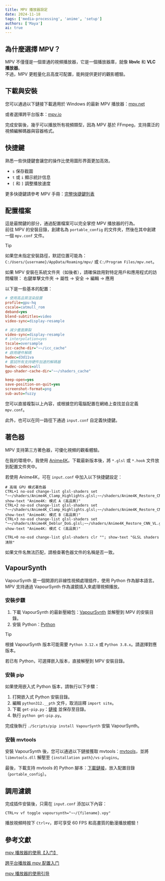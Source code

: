 ```yaml
---
title: MPV 播放器設定
date: 2024-11-18
tags: ['media-processing', 'anime', 'setup']
authors: ['Maya']
ai: true
---
```


## 為什麼選擇 MPV？

MPV 不僅僅是一個普通的視頻播放器，它是一個播放器庫，就像 **libvlc** 和 **VLC 播放器**。  
不過，MPV 更輕量化且高度可配置，能夠提供更好的觀影體驗。

## 下載與安裝

您可以通過以下鏈接下載適用於 Windows 的最新 MPV 播放器：[mpv.net](https://github.com/mpvnet-player/mpv.net/releases)

或者選擇跨平台版本：[mpv.io](https://mpv.io/installation/)

完成安裝後，幾乎可以播放所有視頻類型，因為 MPV 基於 FFmpeg，支持廣泛的視頻編解碼器與容器格式。

## 快捷鍵

熟悉一些快捷鍵會讓您的操作比使用圖形界面更加高效。

- `s` 保存截圖
- `t` 或 `i` 顯示統計信息
- `[` 和 `]` 調整播放速度

更多快捷鍵請參考 MPV 手冊：[完整快捷鍵列表](https://mpv.io/manual/master/#interactive-control)

## 配置檔案

這是最關鍵的部分，通過配置檔案可以完全掌控 MPV 播放器的行為。  
前往 MPV 的安裝目錄，創建名為 `portable_config` 的文件夾，然後在其中創建一個 `mpv.conf` 文件。

> [!TIP]
> 如果您未指定安裝路徑，默認位置可能為：
> `C:/Users/{username}/AppData/Roaming/mpv/` 或 `C:/Program Files/mpv.net`。
>
> 如果 MPV 安裝在系統文件夾（如後者），請確保啟用對特定用戶和應用程式的訪問權限：
> 右鍵單擊文件夾 → 屬性 → 安全 → 編輯 → 應用

以下是一些基本的配置：

```ini
# 使用高品質渲染設置
profile=gpu-hq
cscale=catmull_rom
deband=yes
blend-subtitles=video
video-sync=display-resample

# 減少畫面撕裂
video-sync=display-resample
# interpolation=yes
tscale=oversample
icc-cache-dir="~~/icc_cache"
# 啟用硬件解碼
hwdec=d3d11va
# 嘗試所有支持硬件加速的解碼器
hwdec-codecs=all
gpu-shader-cache-dir="~~/shaders_cache"

keep-open=yes
save-position-on-quit=yes
screenshot-format=png
sub-auto=fuzzy
```

您可以直接複製以上內容，或根據您的電腦配置在網絡上查找並自定義 `mpv.conf`。

此外，也可以在同一路徑下通過 `input.conf` 自定義快捷鍵。

## 著色器

MPV 支持第三方著色器，可優化視頻的觀看體驗。

在我的環境中，我使用 [Anime4K](https://github.com/bloc97/Anime4K)。下載最新版本後，將 `*.glsl` 或 `*.hook` 文件放到配置文件夾中。

若使用 Anime4K，可在 `input.conf` 中加入以下快捷鍵設定：

```
# 高端 GPU 模式著色器
CTRL+1 no-osd change-list glsl-shaders set "~~/shaders/Anime4K_Clamp_Highlights.glsl;~~/shaders/Anime4K_Restore_CNN_VL.glsl;~~/shaders/Anime4K_Upscale_CNN_x2_VL.glsl;~~/shaders/Anime4K_AutoDownscalePre_x2.glsl;~~/shaders/Anime4K_AutoDownscalePre_x4.glsl;~~/shaders/Anime4K_Upscale_CNN_x2_M.glsl"; show-text "Anime4K: 模式 A (高品質)"
CTRL+2 no-osd change-list glsl-shaders set "~~/shaders/Anime4K_Clamp_Highlights.glsl;~~/shaders/Anime4K_Restore_CNN_Soft_VL.glsl;~~/shaders/Anime4K_Upscale_CNN_x2_VL.glsl;~~/shaders/Anime4K_AutoDownscalePre_x2.glsl;~~/shaders/Anime4K_AutoDownscalePre_x4.glsl;~~/shaders/Anime4K_Upscale_CNN_x2_M.glsl"; show-text "Anime4K: 模式 B (高品質)"
CTRL+3 no-osd change-list glsl-shaders set "~~/shaders/Anime4K_Deblur_DoG.glsl;~~/shaders/Anime4K_Restore_CNN_VL.glsl;~~/shaders/Anime4K_Upscale_CNN_x2_M.glsl.glsl;"; show-text "Anime4K: 模式 C (高品質)"

CTRL+0 no-osd change-list glsl-shaders clr ""; show-text "GLSL shaders 清除"
```

如果文件名無法匹配，請檢查著色器文件的名稱是否一致。

## VapourSynth

VapourSynth 是一個開源的非線性視頻處理插件，使用 Python 作為腳本語言。  
MPV 支持通過 VapourSynth 作為濾鏡插入來處理視頻播放。

### 安裝步驟

1. 下載 VapourSynth 的最新壓縮包：[VapourSynth](https://github.com/vapoursynth/vapoursynth/releases) 並解壓到 MPV 的安裝目錄。
2. 安裝 Python：[Python](https://www.python.org/downloads/)

> [!TIP]
> 根據 VapourSynth 版本可能需要 `Python 3.12.x` 或 `Python 3.8.x`。請選擇對應版本。
>
> 若已有 Python，可選擇嵌入版本，直接解壓到 MPV 安裝目錄。

### 安裝 pip

如果使用嵌入式 Python 版本，請執行以下步驟：

1. 打開嵌入式 Python 安裝目錄。
2. 編輯 `python312.__pth` 文件，取消註釋 `import site`。
3. 下載 `get-pip.py`：[鏈接]() 並保存至目錄。
4. 執行 `python get-pip.py`。

完成後執行 `./Scripts/pip install VapourSynth` 安裝 VapourSynth。

### 安裝 mvtools

安裝 VapourSynth 後，您可以通過以下鏈接獲取 mvtools：[mvtools](https://github.com/dubhater/vapoursynth-mvtools/releases)，並將 `libmvtools.dll` 解壓至 `{installation path}/vs-plugins`。

最後，下載支持 mvtools 的 Python 腳本：[下載鏈接](https://gist.github.com/KCCat/1b3a7b7f085a066af3719859f88ded02)，放入配置目錄（`portable_config`）。

## 調用濾鏡

完成插件安裝後，只需在 `input.conf` 添加以下內容：

```
CTRL+v vf toggle vapoursynth="~~/{filename}.vpy"
```

播放視頻時按下 `Ctrl+v`，即可享受 60 FPS 和高畫質的動漫播放體驗！

## 參考文獻

[mpv 播放器的使用【入门】](https://hooke007.github.io/mpv-lazy/mpv.html)

[跨平台播放器 mpv 配置入门](https://vcb-s.com/archives/7594)

[mpv 播放器的使用引导](https://hooke007.github.io/unofficial/mpv_start.html)
